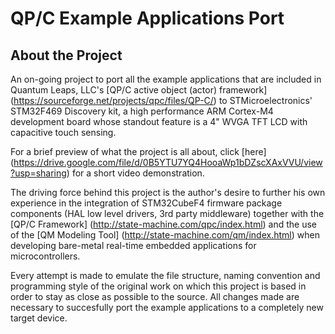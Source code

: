 # QP/C Example Applications Port
## About the Project
An on-going project to port all the example applications that are included in Quantum Leaps, LLC's
[QP/C active object (actor) framework] (https://sourceforge.net/projects/qpc/files/QP-C/) to STMicroelectronics'
STM32F469 Discovery kit, a high performance ARM Cortex-M4 development board whose standout feature is a
4" WVGA TFT LCD with capacitive touch sensing.

For a brief preview of what the project is all about, click [here] (https://drive.google.com/file/d/0B5YTU7YQ4HooaWp1bDZscXAxVVU/view?usp=sharing) for a short video demonstration.

The driving force behind this project is the author's desire to further his own experience in the
integration of STM32CubeF4 firmware package components (HAL low level drivers, 3rd party middleware)
together with the [QP/C Framework] (http://state-machine.com/qpc/index.html) and the use of the [QM Modeling Tool] (http://state-machine.com/qm/index.html)
when developing bare-metal real-time embedded applications for microcontrollers.

Every attempt is made to emulate the file structure, naming convention and programming style of the
original work on which this project is based in order to stay as close as possible to the source. All
changes made are necessary to succesfully port the example applications to a completely new target device.

